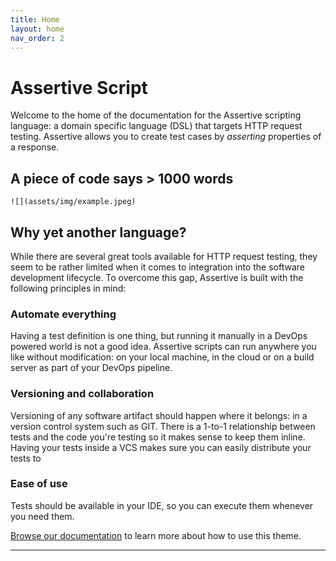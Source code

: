 ```yaml
---
title: Home
layout: home
nav_order: 2
---
```


# Assertive Script
Welcome to the home of the documentation for the Assertive scripting language: a domain specific language (DSL) that targets HTTP request testing. Assertive allows you to create test cases by *asserting* properties of a response.

## A piece of code says > 1000 words
```
![](assets/img/example.jpeg)
```


## Why yet another language?
While there are several great tools available for HTTP request testing, they seem to be rather limited when it comes to integration into the software development lifecycle. To overcome this gap, Assertive is built with the following principles in mind:

### Automate everything
Having a test definition is one thing, but running it manually in a DevOps powered world is not a good idea. Assertive scripts can run anywhere you like without modification: on your local machine, in the cloud or on a build server as part of your DevOps pipeline. 

### Versioning and collaboration
Versioning of any software artifact should happen where it belongs: in a version control system such as GIT. There is a 1-to-1 relationship between tests and the code you're testing so it makes sense to keep them inline. Having your tests inside a VCS makes sure you can easily distribute your tests to 

### Ease of use
Tests should be available in your IDE, so you can execute them whenever you need them.

[Browse our documentation][Just the Docs] to learn more about how to use this theme.



----

[^1]: [It can take up to 10 minutes for changes to your site to publish after you push the changes to GitHub](https://docs.github.com/en/pages/setting-up-a-github-pages-site-with-jekyll/creating-a-github-pages-site-with-jekyll#creating-your-site).

[Just the Docs]: https://just-the-docs.github.io/just-the-docs/
[GitHub Pages]: https://docs.github.com/en/pages
[README]: https://github.com/just-the-docs/just-the-docs-template/blob/main/README.md
[Jekyll]: https://jekyllrb.com
[GitHub Pages / Actions workflow]: https://github.blog/changelog/2022-07-27-github-pages-custom-github-actions-workflows-beta/
[use this template]: https://github.com/just-the-docs/just-the-docs-template/generate
